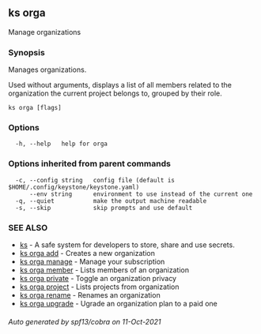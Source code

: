 ## ks orga

Manage organizations

### Synopsis

Manages organizations.

Used without arguments, displays a list of all members related to the organization
the current project belongs to, grouped by their role.

```
ks orga [flags]
```

### Options

```
  -h, --help   help for orga
```

### Options inherited from parent commands

```
  -c, --config string   config file (default is $HOME/.config/keystone/keystone.yaml)
      --env string      environment to use instead of the current one
  -q, --quiet           make the output machine readable
  -s, --skip            skip prompts and use default
```

### SEE ALSO

* [ks](ks.md)	 - A safe system for developers to store, share and use secrets.
* [ks orga add](ks_orga_add.md)	 - Creates a new organization
* [ks orga manage](ks_orga_manage.md)	 - Manage your subscription
* [ks orga member](ks_orga_member.md)	 - Lists members of an organization
* [ks orga private](ks_orga_private.md)	 - Toggle an organization privacy
* [ks orga project](ks_orga_project.md)	 - Lists projects from organization
* [ks orga rename](ks_orga_rename.md)	 - Renames an organization
* [ks orga upgrade](ks_orga_upgrade.md)	 - Ugrade an organization plan to a paid one

###### Auto generated by spf13/cobra on 11-Oct-2021
